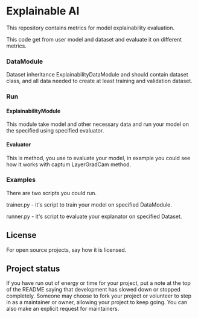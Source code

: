 # Explainable AI
This repository contains metrics for model explainability evaluation.

This code get from user model and dataset and evaluate it on different metrics.

### DataModule

Dataset inheritance ExplainabilityDataModule and should contain dataset class, and all data needed to create 
at least training and validation dataset.

### Run
#### ExplainabilityModule
This module take model and other necessary data and run your model on the specified using specified evaluator.

#### Evaluator
This is method, you use to evaluate your model, in example you could see how it works with
captum LayerGradCam method.



### Examples
There are two scripts you could run.

trainer.py -  it's script to train your model on specified DataModule.

runner.py - it's script to evaluate your explanator on specified Dataset.


## License
For open source projects, say how it is licensed.

## Project status
If you have run out of energy or time for your project, put a note at the top of the README saying that development has slowed down or stopped completely. Someone may choose to fork your project or volunteer to step in as a maintainer or owner, allowing your project to keep going. You can also make an explicit request for maintainers.
